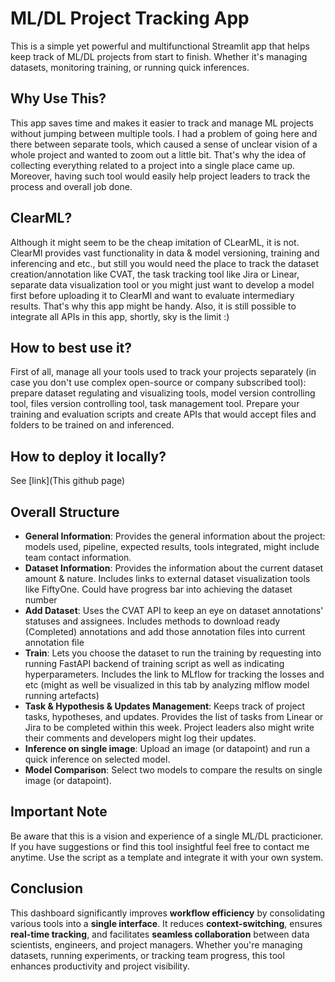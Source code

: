 # ML/DL Project Tracking App

This is a simple yet powerful and multifunctional Streamlit app that helps keep track of ML/DL projects from start to finish. Whether it's managing datasets, monitoring training, or running quick inferences.

## Why Use This?

This app saves time and makes it easier to track and manage ML projects without jumping between multiple tools. 
I had a problem of going here and there between separate tools, which caused a sense of unclear vision of a whole project and wanted to zoom out a little bit. That's why the idea of collecting everything related to a project into a single place came up. Moreover, having such tool would easily help project leaders to track the process and overall job done.

## ClearML?
Although it might seem to be the cheap imitation of CLearML, it is not. ClearMl provides vast functionality in data & model versioning, training and inferencing and etc., but still you would need the place to track the dataset creation/annotation like CVAT, the task tracking tool like Jira or Linear, separate data visualization tool or you might just want to develop a model first before uploading it to ClearMl and want to evaluate intermediary results. That's why this app might be handy. Also, it is still possible to integrate all APIs in this app, shortly, sky is the limit :)

## How to best use it?
First of all, manage all your tools used to track your projects separately (in case you don't use complex open-source or company subscribed tool): prepare dataset regulating and visualizing tools, model version controlling tool, files version controlling tool, task management tool. Prepare your training and evaluation scripts and create APIs that would accept files and folders to be trained on and inferenced.

## How to deploy it locally?
See [link](This github page)


## Overall Structure
- **General Information**: Provides the general information about the project: models used, pipeline, expected results, tools integrated, might include team contact information. 
- **Dataset Information**: Provides the information about the current dataset amount & nature. Includes links to external dataset visualization tools like FiftyOne. Could have progress bar into achieving the dataset number 
- **Add Dataset**: Uses the CVAT API to keep an eye on dataset annotations' statuses and assignees. Includes methods to download ready (Completed) annotations and add those annotation files into current annotation file
- **Train**: Lets you choose the dataset to run the training by requesting into running FastAPI backend of training script as well as indicating hyperparameters. Includes the link to MLflow for tracking the losses and etc (might as well be visualized in this tab by analyzing mlflow model running artefacts)
- **Task & Hypothesis & Updates Management**: Keeps track of project tasks, hypotheses, and updates. Provides the list of tasks from Linear or Jira to be completed within this week. Project leaders also might write their comments and developers might log their updates.
- **Inference on single image**: Upload an image (or datapoint) and run a quick inference on selected model.
- **Model Comparison**: Select two models to compare the results on single image (or datapoint).

## Important Note
Be aware that this is a vision and experience of a single ML/DL practicioner. If you have suggestions or find this tool insightful feel free to contact me anytime.
Use the script as a template and integrate it with your own system.

## Conclusion

This dashboard significantly improves **workflow efficiency** by consolidating various tools into a **single interface**. It reduces **context-switching**, ensures **real-time tracking**, and facilitates **seamless collaboration** between data scientists, engineers, and project managers. Whether you're managing datasets, running experiments, or tracking team progress, this tool enhances productivity and project visibility.
